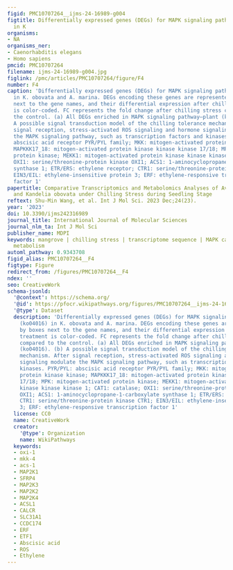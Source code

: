```yaml
---
figid: PMC10707264__ijms-24-16989-g004
figtitle: Differentially expressed genes (DEGs) for MAPK signaling pathway–plant (ko04016)
  in K
organisms:
- NA
organisms_ner:
- Caenorhabditis elegans
- Homo sapiens
pmcid: PMC10707264
filename: ijms-24-16989-g004.jpg
figlink: /pmc/articles/PMC10707264/figure/F4
number: F4
caption: 'Differentially expressed genes (DEGs) for MAPK signaling pathway–plant (ko04016)
  in K. obovata and A. marina. DEGs encoding these genes are represented by boxes
  next to the gene names, and their differential expression after chilling treatment
  is color-coded. FC represents the fold change after chilling stress compared to
  the control. (a) All DEGs enriched in MAPK signaling pathway–plant (ko04016). (b)
  A possible signal transduction model of the chilling tolerance mechanism. After
  signal reception, stress-activated ROS signaling and hormone signaling modulate
  the MAPK signaling pathway, such as transcription factors and kinases. PYR/PYL:
  abscisic acid receptor PYR/PYL family; MKK: mitogen-activated protein kinase kinase;
  MAPKKK17_18: mitogen-activated protein kinase kinase kinase 17/18; MPK: mitogen-activated
  protein kinase; MEKK1: mitogen-activated protein kinase kinase kinase 1; CAT1: catalase;
  OXI1: serine/threonine-protein kinase OXI1; ACS1: 1-aminocyclopropane-1-carboxylate
  synthase 1; ETR/ERS: ethylene receptor; CTR1: serine/threonine-protein kinase CTR1;
  EIN3/EIL: ethylene-insensitive protein 3; ERF: ethylene-responsive transcription
  factor 1'
papertitle: Comparative Transcriptomics and Metabolomics Analyses of Avicennia marina
  and Kandelia obovata under Chilling Stress during Seedling Stage
reftext: Shu-Min Wang, et al. Int J Mol Sci. 2023 Dec;24(23).
year: '2023'
doi: 10.3390/ijms242316989
journal_title: International Journal of Molecular Sciences
journal_nlm_ta: Int J Mol Sci
publisher_name: MDPI
keywords: mangrove | chilling stress | transcriptome sequence | MAPK cascade | phenylpropanoid
  metabolism
automl_pathway: 0.9343708
figid_alias: PMC10707264__F4
figtype: Figure
redirect_from: /figures/PMC10707264__F4
ndex: ''
seo: CreativeWork
schema-jsonld:
  '@context': https://schema.org/
  '@id': https://pfocr.wikipathways.org/figures/PMC10707264__ijms-24-16989-g004.html
  '@type': Dataset
  description: 'Differentially expressed genes (DEGs) for MAPK signaling pathway–plant
    (ko04016) in K. obovata and A. marina. DEGs encoding these genes are represented
    by boxes next to the gene names, and their differential expression after chilling
    treatment is color-coded. FC represents the fold change after chilling stress
    compared to the control. (a) All DEGs enriched in MAPK signaling pathway–plant
    (ko04016). (b) A possible signal transduction model of the chilling tolerance
    mechanism. After signal reception, stress-activated ROS signaling and hormone
    signaling modulate the MAPK signaling pathway, such as transcription factors and
    kinases. PYR/PYL: abscisic acid receptor PYR/PYL family; MKK: mitogen-activated
    protein kinase kinase; MAPKKK17_18: mitogen-activated protein kinase kinase kinase
    17/18; MPK: mitogen-activated protein kinase; MEKK1: mitogen-activated protein
    kinase kinase kinase 1; CAT1: catalase; OXI1: serine/threonine-protein kinase
    OXI1; ACS1: 1-aminocyclopropane-1-carboxylate synthase 1; ETR/ERS: ethylene receptor;
    CTR1: serine/threonine-protein kinase CTR1; EIN3/EIL: ethylene-insensitive protein
    3; ERF: ethylene-responsive transcription factor 1'
  license: CC0
  name: CreativeWork
  creator:
    '@type': Organization
    name: WikiPathways
  keywords:
  - oxi-1
  - mkk-4
  - acs-1
  - MAP2K1
  - SFRP4
  - MAP2K3
  - MAP2K2
  - MAP2K4
  - ACSL1
  - CALCR
  - SLC31A1
  - CCDC174
  - ERF
  - ETF1
  - Abscisic acid
  - ROS
  - Ethylene
---
```

